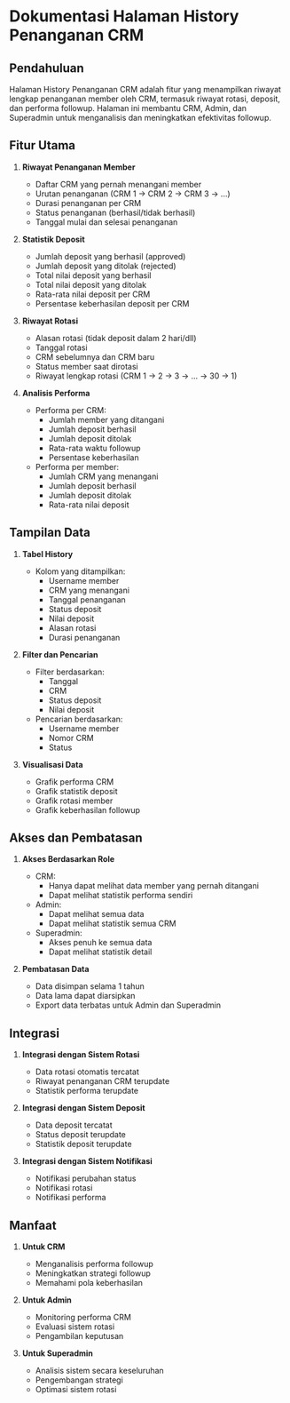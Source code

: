# Dokumentasi Halaman History Penanganan CRM

## Pendahuluan
Halaman History Penanganan CRM adalah fitur yang menampilkan riwayat lengkap penanganan member oleh CRM, termasuk riwayat rotasi, deposit, dan performa followup. Halaman ini membantu CRM, Admin, dan Superadmin untuk menganalisis dan meningkatkan efektivitas followup.

## Fitur Utama

1. **Riwayat Penanganan Member**
   - Daftar CRM yang pernah menangani member
   - Urutan penanganan (CRM 1 → CRM 2 → CRM 3 → ...)
   - Durasi penanganan per CRM
   - Status penanganan (berhasil/tidak berhasil)
   - Tanggal mulai dan selesai penanganan

2. **Statistik Deposit**
   - Jumlah deposit yang berhasil (approved)
   - Jumlah deposit yang ditolak (rejected)
   - Total nilai deposit yang berhasil
   - Total nilai deposit yang ditolak
   - Rata-rata nilai deposit per CRM
   - Persentase keberhasilan deposit per CRM

3. **Riwayat Rotasi**
   - Alasan rotasi (tidak deposit dalam 2 hari/dll)
   - Tanggal rotasi
   - CRM sebelumnya dan CRM baru
   - Status member saat dirotasi
   - Riwayat lengkap rotasi (CRM 1 → 2 → 3 → ... → 30 → 1)

4. **Analisis Performa**
   - Performa per CRM:
     - Jumlah member yang ditangani
     - Jumlah deposit berhasil
     - Jumlah deposit ditolak
     - Rata-rata waktu followup
     - Persentase keberhasilan
   - Performa per member:
     - Jumlah CRM yang menangani
     - Jumlah deposit berhasil
     - Jumlah deposit ditolak
     - Rata-rata nilai deposit

## Tampilan Data

1. **Tabel History**
   - Kolom yang ditampilkan:
     - Username member
     - CRM yang menangani
     - Tanggal penanganan
     - Status deposit
     - Nilai deposit
     - Alasan rotasi
     - Durasi penanganan

2. **Filter dan Pencarian**
   - Filter berdasarkan:
     - Tanggal
     - CRM
     - Status deposit
     - Nilai deposit
   - Pencarian berdasarkan:
     - Username member
     - Nomor CRM
     - Status

3. **Visualisasi Data**
   - Grafik performa CRM
   - Grafik statistik deposit
   - Grafik rotasi member
   - Grafik keberhasilan followup

## Akses dan Pembatasan

1. **Akses Berdasarkan Role**
   - CRM:
     - Hanya dapat melihat data member yang pernah ditangani
     - Dapat melihat statistik performa sendiri
   - Admin:
     - Dapat melihat semua data
     - Dapat melihat statistik semua CRM
   - Superadmin:
     - Akses penuh ke semua data
     - Dapat melihat statistik detail

2. **Pembatasan Data**
   - Data disimpan selama 1 tahun
   - Data lama dapat diarsipkan
   - Export data terbatas untuk Admin dan Superadmin

## Integrasi

1. **Integrasi dengan Sistem Rotasi**
   - Data rotasi otomatis tercatat
   - Riwayat penanganan CRM terupdate
   - Statistik performa terupdate

2. **Integrasi dengan Sistem Deposit**
   - Data deposit tercatat
   - Status deposit terupdate
   - Statistik deposit terupdate

3. **Integrasi dengan Sistem Notifikasi**
   - Notifikasi perubahan status
   - Notifikasi rotasi
   - Notifikasi performa

## Manfaat

1. **Untuk CRM**
   - Menganalisis performa followup
   - Meningkatkan strategi followup
   - Memahami pola keberhasilan

2. **Untuk Admin**
   - Monitoring performa CRM
   - Evaluasi sistem rotasi
   - Pengambilan keputusan

3. **Untuk Superadmin**
   - Analisis sistem secara keseluruhan
   - Pengembangan strategi
   - Optimasi sistem rotasi 
